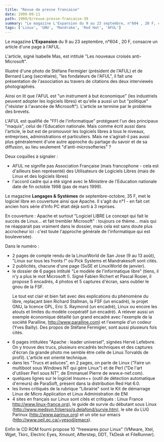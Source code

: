 ```yaml
---
title: "Revue de presse francaise"
date: 1999-09-11
path: 1999/9/revue-presse-francaise-39
summary: "Le magazine L'Expansion du 9 au 23 septembre, n°604 , 20 F, consacre un article d'une page à l'AFUL."
tags: ['Linux', 'GNU', 'Mandrake', 'Red Hat', 'AFUL']
---
```


<P>Le magazine <B>L'Expansion</B> du 9 au 23 septembre, n°604 , 20 F, consacre
un article d'une page à l'AFUL.</P>

<P>L'article, signé Isabelle Mas, est intitulé "Les nouveaux croisés
anti-Microsoft".</P>

<P>Illustré d'une photo de Stéfane Fermigier (président de l'AFUL) et de
Bernard Lang (secrétaire), "les fondateurs de l'AFUL", il fait une
présentation de l'association au travers de citations des deux
interviewés photographiés.</P>

<P>Ainsi on lit que l'AFUL est "un instrument à but économique" (les
industriels peuvent adopter les logiciels libres) et qu'elle a aussi un
but "politique" ("résister à l'avancée de Microsoft").
L'article se termine par le problème des brevets.</P>

<P>L'AFUL est qualifié de "FFI de l'informatique" protégeant l'un des
principaux "maquis", celui de l'Education nationale. Mais comme écrit
aussi dans l'article, le but est de promouvoir les logiciels libres à
tous le niveaux, entreprises, administrations et particuliers.
Mais ne s'agirait-il pas aussi plus généralement d'une autre approche du
partage du savoir et de sa diffusion, au lieu seulement
"d'anti-microsofteries" ?</P>

<P>Deux coquilles à signaler :</P>

<UL>

<LI>AFUL ne signifie pas Association Française (mais francophone - cela
est d'ailleurs bien représenté) des Utilisateurs de Logiciels Libres
(mais de Linux et des logiciels libres)
<LI>l'accord cadre qui a été signé avec le Ministère de l'Education
nationale date de fin octoble 1998 (pas de mars 1999).
</UL>

<P>Le magazine <B>Langages &amp; Systèmes</B> de septembre-octobre, 35 F, met le
logiciel libre en couverture ainsi que Apache.
Il s'agit du n°1 - en fait cet ancien hors série d'Info PC était déjà
sorti à 3 reprises.</P>

<P>En couverture : Apache et surtout "Logiciel LIBRE  Le concept qui fait
le succès de Linux... et fait trembler Microsoft" : toujours ce thème...
mais qui ne réapparait pas vraiment dans le dossier, mais cela est sans
doute plus accrocheur ici : c'est toute l'approche générale de
l'informatique qui est bouleversée).</P>

<P>Dans le numéro :</P>

<UL>

<LI>2 pages de compte rendu de la LinuxWorld de San Jose (9 au 13 août),
"Linux sur tous les fronts !" où Pick Systems et Mandrakesoft sont cités.
<LI>2 publicités, chacune d'une page (SuSE et LinuxWorld de janvier).
<LI>le dossier de 6 pages intitulé "Le modèle de l'informatique libre"
(tiens, il n'y a plus le mot Microsoft !). Signé Fabien Richert et
Pascal Rosier, il propose 5 encadrés, 4 photos et 5 captures d'écran,
sans oublier le gnou de la FSF.
<BR>

Le tout est clair et bien fait avec des explications du phénomène du
libre, replaçant bien Richard Stallman, la FSF (un encadré), le projet
GNU, la licence GPL, Eric S. Raymond (un encadré), Linux ou encore les
atouts et limites du modèle coopératif (un encadré).
A relever aussi un exemple économique détaillé (un grand encadré avec
l'exemple de la société Paralline, <A HREF="http://www.paralline.com">http://www.paralline.com</A>) et
l'exemple d'un codeur (Yves Bailly). Des propos de Stéfane Fermigier,
sont aussi plusieurs fois cités.
<LI>6 pages intitulées "Apache : leader universel", signées Hervé
Lefebvre. On y trouve des trucs, plusieurs encadrés techniques et des
captures d'écran (la grande photo me semble être celle de Linus Torvalds
de profil). L'article est orienté technique.
<LI>dans les "Trucs et astuces", en 2 pages, on parle de Linux ("Faire un
multiboot sous Windows NT qui gère Linux") et de Perl ("De l'art
d'utiliser Perl sous NT", de Emmanuel Pierre de www.e-nef.com).
<LI>quelques lignes sur le logiciel Insure++ (outil de détection
automatique d'erreurs) de ParaSoft, présent dans la distribution Red Hat
6.0.
<LI>les livres critiqués de la rubrique "Librairie" sont le Kit de
démarrage Linux de Micro Application et Linux Administration de ENI
<LI>4 sites en français sur Linux sont cités et critiqués : Linux France
<A HREF="http://www.linux-france.org">http://www.linux-france.org</A>), le guide de survie du débutant sous Linux
(<A HREF="http://www.medsyn.fr/perso/g.delafond/survie.htm">http://www.medsyn.fr/perso/g.delafond/survie.htm</A>), le site du LUG
Parinux (<A HREF="http://www.parinux.org">http://www.parinux.org</A>) et un site sur emacs
(<A HREF="http://www.oeil.qc.ca/~yesod/emacs">http://www.oeil.qc.ca/~yesod/emacs</A>).
</UL>

<P>Enfin le CD ROM fourni propose 10 "freewares pour Linux" (VMware, Xtel,
Wget, Tkirc, Electric Eyes, Xmount, Afterstep, DDT, TkDesk et
FileRunner).</P>


